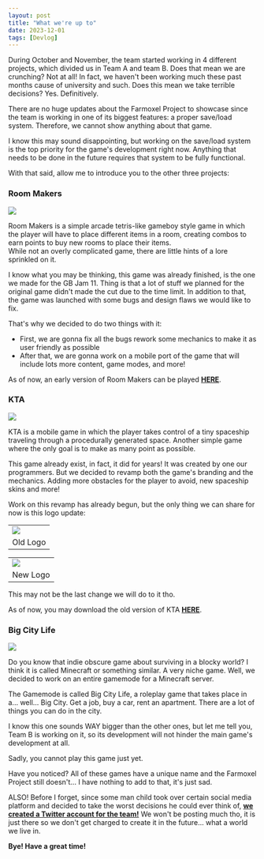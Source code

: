 ```yaml
---
layout: post
title: "What we're up to"
date: 2023-12-01
tags: [Devlog]
---
```



During October and November, the team started working in 4 different projects, which divided us in Team A and team B. Does that mean we are crunching? Not at all! In fact, we haven't been working much these past months cause of university and such. Does this mean we take terrible decisions? Yes. Definitively.

There are no huge updates about the Farmoxel Project to showcase since the team is working in one of its biggest features: a proper save/load system. Therefore, we cannot show anything about that game.

I know this may sound disappointing, but working on the save/load system is the top priority for the game's development right now. Anything that needs to be done in the future requires that system to be fully functional.

With that said, allow me to introduce you to the other three projects:  

### Room Makers

[![](https://blogger.googleusercontent.com/img/a/AVvXsEg5qBb8abnBxqVTE2FbFAo3TrT4jAX5V431g-mfRgO8vsYujMDLAHVgXah3N8qSjtENEyzxkzX2EiEt4q01QSBwh57o36iLehAsXwOOILU2SuasPcCAZVInfKmjoyXSvBg8c12Eyuzrea8fEVhGPcdRi49OYhc3Fx1Ze6AzVoy8iLXf7vIBL1gOQXcDnUlI=w400-h358)](https://blogger.googleusercontent.com/img/a/AVvXsEg5qBb8abnBxqVTE2FbFAo3TrT4jAX5V431g-mfRgO8vsYujMDLAHVgXah3N8qSjtENEyzxkzX2EiEt4q01QSBwh57o36iLehAsXwOOILU2SuasPcCAZVInfKmjoyXSvBg8c12Eyuzrea8fEVhGPcdRi49OYhc3Fx1Ze6AzVoy8iLXf7vIBL1gOQXcDnUlI)

Room Makers is a simple arcade tetris-like gameboy style game in which the player will have to place different items in a room, creating combos to earn points to buy new rooms to place their items.   
While not an overly complicated game, there are little hints of a lore sprinkled on it.

I know what you may be thinking, this game was already finished, is the one we made for the GB Jam 11. Thing is that a lot of stuff we planned for the original game didn't made the cut due to the time limit. In addition to that, the game was launched with some bugs and design flaws we would like to fix.

That's why we decided to do two things with it:

- First, we are gonna fix all the bugs rework some mechanics to make it as user friendly as possible 
- After that, we are gonna work on a mobile port of the game that will include lots more content, game modes, and more!

As of now, an early version of Room Makers can be played [**HERE**](https://justneki.com/RoomMakersWeb).

### KTA

[![](https://blogger.googleusercontent.com/img/a/AVvXsEh4q4f6BPxFbnqaGo59wKtAngBk13J453Yinx_7laHOiGfoEtopZbAPzksQLiDm2BfHiiLIzMKGoZ47bqrbm-2b16Tp7jhUZLSmRJCT8Z2anikdy0DP-PEBFoPI5kmFgXgvZ37euG5Q177G5B6CTmu8xKCXVCNqfnQxNEu6x4ekJPwaxX_Av7-anLI2VvG7=w400-h175)](https://blogger.googleusercontent.com/img/a/AVvXsEh4q4f6BPxFbnqaGo59wKtAngBk13J453Yinx_7laHOiGfoEtopZbAPzksQLiDm2BfHiiLIzMKGoZ47bqrbm-2b16Tp7jhUZLSmRJCT8Z2anikdy0DP-PEBFoPI5kmFgXgvZ37euG5Q177G5B6CTmu8xKCXVCNqfnQxNEu6x4ekJPwaxX_Av7-anLI2VvG7)

KTA is a mobile game in which the player takes control of a tiny spaceship traveling through a procedurally generated space. Another simple game where the only goal is to make as many point as possible.  

This game already exist, in fact, it did for years! It was created by one our programmers. But we decided to revamp both the game's branding and the mechanics. Adding more obstacles for the player to avoid, new spaceship skins and more!

  

Work on this revamp has already begun, but the only thing we can share for now is this logo update:

  

|     |
| --- |
| [![](https://blogger.googleusercontent.com/img/a/AVvXsEhNdMGDKFFRzQKfpMj0b_UIADTK6nOFkUZTq6ZUae01wlhW_TGhwZ5U5uazZrDFHYrSnwnOrKczzMaIauiNXoVd33nMWYOTi-FQPdAogkiCjQm0wk589w7CzQa-u_d8v-QdPkNVWXq3tLImVInDzo0m-cEjVIEYDVzq9P9QfCEj74kyHS1DXfZm06ScwGy3=w294-h312)](https://blogger.googleusercontent.com/img/a/AVvXsEhNdMGDKFFRzQKfpMj0b_UIADTK6nOFkUZTq6ZUae01wlhW_TGhwZ5U5uazZrDFHYrSnwnOrKczzMaIauiNXoVd33nMWYOTi-FQPdAogkiCjQm0wk589w7CzQa-u_d8v-QdPkNVWXq3tLImVInDzo0m-cEjVIEYDVzq9P9QfCEj74kyHS1DXfZm06ScwGy3) |
| Old Logo |

|     |
| --- |
| [![](https://blogger.googleusercontent.com/img/a/AVvXsEh0OnoIUvByxdEdQVjQmtns0JgmO2Org0SdQGgUJ-WD33l_NFUGWG27FAp-__zf8TXxErjoXXMxer1Wcsps9ifXRn8f4VRcPhxnirJcnHi-DbDpxIP41Om_quR_Bow8KMGD2np-Y2jLIAIFHySZvXhaa3IJWsItWs1q-o8nNEAz0jLiLndrEksh9CsVLJ4x=w313-h313)](https://blogger.googleusercontent.com/img/a/AVvXsEh0OnoIUvByxdEdQVjQmtns0JgmO2Org0SdQGgUJ-WD33l_NFUGWG27FAp-__zf8TXxErjoXXMxer1Wcsps9ifXRn8f4VRcPhxnirJcnHi-DbDpxIP41Om_quR_Bow8KMGD2np-Y2jLIAIFHySZvXhaa3IJWsItWs1q-o8nNEAz0jLiLndrEksh9CsVLJ4x) |
| New Logo |


This may not be the last change we will do to it tho.

  

As of now, you may download the old version of KTA **[HERE](https://play.google.com/store/apps/details?id=com.FaRTeam.KTA)**.

### Big City Life

[![](https://blogger.googleusercontent.com/img/a/AVvXsEjBBxaXI7rBg1YGOgWly1KTU09QZJUx0Uhp2f7c3TG4agmb7qFyRq9OkupppoZ9rA6d5Q_eoVQTuA_QsXt7Xw4uX7RAZgGbUq1m2tvW5ULd3AMbMhjUy-ryy-vYniZiNi5TlOEwROUNT3AAbwf7PzoS4uN2nPJt7DkgTl_6P_4S4BUtSRd70C-4xAvuNY5a=w400-h225)](https://blogger.googleusercontent.com/img/a/AVvXsEjBBxaXI7rBg1YGOgWly1KTU09QZJUx0Uhp2f7c3TG4agmb7qFyRq9OkupppoZ9rA6d5Q_eoVQTuA_QsXt7Xw4uX7RAZgGbUq1m2tvW5ULd3AMbMhjUy-ryy-vYniZiNi5TlOEwROUNT3AAbwf7PzoS4uN2nPJt7DkgTl_6P_4S4BUtSRd70C-4xAvuNY5a)

Do you know that indie obscure game about surviving in a blocky world? I think it is called Minecraft or something similar. A very niche game. Well, we decided to work on an entire gamemode for a Minecraft server.

The Gamemode is called Big City Life, a roleplay game that takes place in a... well... Big City. Get a job, buy a car, rent an apartment. There are a lot of things you can do in the city.

I know this one sounds WAY bigger than the other ones, but let me tell you, Team B is working on it, so its development will not hinder the main game's development at all.

Sadly, you cannot play this game just yet.

Have you noticed? All of these games have a unique name and the Farmoxel Project still doesn't... I have nothing to add to that, it's just sad.

ALSO! Before I forget, since some man child took over certain social media platform and decided to take the worst decisions he could ever think of, [**we created a Twitter account for the team!**](https://twitter.com/FaRTeamStudio) We won't be posting much tho, it is just there so we don't get charged to create it in the future... what a world we live in.

**Bye! Have a great time!**